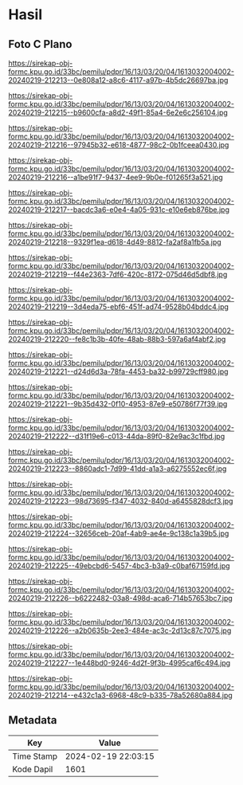 # Hasil

## Foto C Plano

https://sirekap-obj-formc.kpu.go.id/33bc/pemilu/pdpr/16/13/03/20/04/1613032004002-20240219-212213--0e808a12-a8c6-4117-a97b-4b5dc26697ba.jpg

https://sirekap-obj-formc.kpu.go.id/33bc/pemilu/pdpr/16/13/03/20/04/1613032004002-20240219-212215--b9600cfa-a8d2-49f1-85a4-6e2e6c256104.jpg

https://sirekap-obj-formc.kpu.go.id/33bc/pemilu/pdpr/16/13/03/20/04/1613032004002-20240219-212216--97945b32-e618-4877-98c2-0b1fceea0430.jpg

https://sirekap-obj-formc.kpu.go.id/33bc/pemilu/pdpr/16/13/03/20/04/1613032004002-20240219-212216--a1be91f7-9437-4ee9-9b0e-f01265f3a521.jpg

https://sirekap-obj-formc.kpu.go.id/33bc/pemilu/pdpr/16/13/03/20/04/1613032004002-20240219-212217--bacdc3a6-e0e4-4a05-931c-e10e6eb876be.jpg

https://sirekap-obj-formc.kpu.go.id/33bc/pemilu/pdpr/16/13/03/20/04/1613032004002-20240219-212218--9329f1ea-d618-4d49-8812-fa2af8a1fb5a.jpg

https://sirekap-obj-formc.kpu.go.id/33bc/pemilu/pdpr/16/13/03/20/04/1613032004002-20240219-212219--f44e2363-7df6-420c-8172-075d46d5dbf8.jpg

https://sirekap-obj-formc.kpu.go.id/33bc/pemilu/pdpr/16/13/03/20/04/1613032004002-20240219-212219--3d4eda75-ebf6-451f-ad74-9528b04bddc4.jpg

https://sirekap-obj-formc.kpu.go.id/33bc/pemilu/pdpr/16/13/03/20/04/1613032004002-20240219-212220--fe8c1b3b-40fe-48ab-88b3-597a6af4abf2.jpg

https://sirekap-obj-formc.kpu.go.id/33bc/pemilu/pdpr/16/13/03/20/04/1613032004002-20240219-212221--d24d6d3a-78fa-4453-ba32-b99729cff980.jpg

https://sirekap-obj-formc.kpu.go.id/33bc/pemilu/pdpr/16/13/03/20/04/1613032004002-20240219-212221--9b35d432-0f10-4953-87e9-e50786f77f39.jpg

https://sirekap-obj-formc.kpu.go.id/33bc/pemilu/pdpr/16/13/03/20/04/1613032004002-20240219-212222--d31f19e6-c013-44da-89f0-82e9ac3c1fbd.jpg

https://sirekap-obj-formc.kpu.go.id/33bc/pemilu/pdpr/16/13/03/20/04/1613032004002-20240219-212223--8860adc1-7d99-41dd-a1a3-a6275552ec6f.jpg

https://sirekap-obj-formc.kpu.go.id/33bc/pemilu/pdpr/16/13/03/20/04/1613032004002-20240219-212223--98d73695-f347-4032-840d-a6455828dcf3.jpg

https://sirekap-obj-formc.kpu.go.id/33bc/pemilu/pdpr/16/13/03/20/04/1613032004002-20240219-212224--32656ceb-20af-4ab9-ae4e-9c138c1a39b5.jpg

https://sirekap-obj-formc.kpu.go.id/33bc/pemilu/pdpr/16/13/03/20/04/1613032004002-20240219-212225--49ebcbd6-5457-4bc3-b3a9-c0baf67159fd.jpg

https://sirekap-obj-formc.kpu.go.id/33bc/pemilu/pdpr/16/13/03/20/04/1613032004002-20240219-212226--b6222482-03a8-498d-aca6-714b57653bc7.jpg

https://sirekap-obj-formc.kpu.go.id/33bc/pemilu/pdpr/16/13/03/20/04/1613032004002-20240219-212226--a2b0635b-2ee3-484e-ac3c-2d13c87c7075.jpg

https://sirekap-obj-formc.kpu.go.id/33bc/pemilu/pdpr/16/13/03/20/04/1613032004002-20240219-212227--1e448bd0-9246-4d2f-9f3b-4995caf6c494.jpg

https://sirekap-obj-formc.kpu.go.id/33bc/pemilu/pdpr/16/13/03/20/04/1613032004002-20240219-212214--e432c1a3-6968-48c9-b335-78a52680a884.jpg


## Metadata

| Key        | Value               |
| ---------- | ------------------- |
| Time Stamp | 2024-02-19 22:03:15 |
| Kode Dapil | 1601                |



